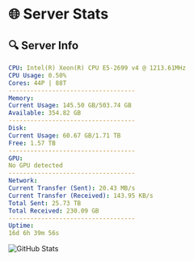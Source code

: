 # 🌐 Server Stats
## 🔍 Server Info
```yaml
CPU: Intel(R) Xeon(R) CPU E5-2699 v4 @ 1213.61MHz
CPU Usage: 0.50%
Cores: 44P | 88T
-----------------------------------
Memory:
Current Usage: 145.50 GB/503.74 GB
Available: 354.82 GB
-----------------------------------
Disk:
Current Usage: 60.67 GB/1.71 TB
Free: 1.57 TB
-----------------------------------
GPU:
No GPU detected
-----------------------------------
Network:
Current Transfer (Sent): 20.43 MB/s
Current Transfer (Received): 143.95 KB/s
Total Sent: 25.73 TB
Total Received: 230.09 GB
-----------------------------------
Uptime:
16d 6h 39m 56s
```
![GitHub Stats](https://img.shields.io/badge/Updated-2025-03-24_04:02:45-blue)